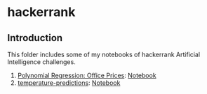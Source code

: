# hackerrank

## Introduction
This folder includes some of my notebooks of hackerrank Artificial Intelligence challenges.

1. [Polynomial Regression: Office Prices](https://www.hackerrank.com/challenges/predicting-office-space-price/problem): [Notebook](https://github.com/wangzqi/hackerrank/blob/master/Office_Prices.ipynb)
2. [temperature-predictions](https://www.hackerrank.com/challenges/temperature-predictions/problem): [Notebook](https://github.com/wangzqi/hackerrank/blob/master/Temperature_Prediction-Copy1.ipynb)
